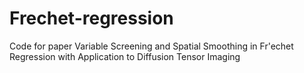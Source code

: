 # Frechet-regression
Code for paper Variable Screening and Spatial Smoothing in Fr\'echet Regression with Application to Diffusion Tensor Imaging
## 
